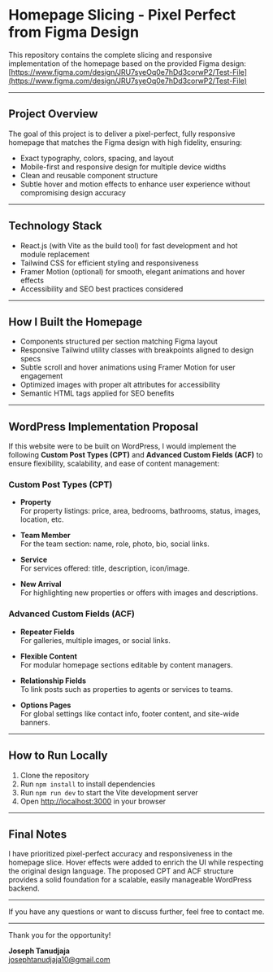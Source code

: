 # Homepage Slicing - Pixel Perfect from Figma Design

This repository contains the complete slicing and responsive implementation of the homepage based on the provided Figma design:  
[https://www.figma.com/design/JRU7syeOq0e7hDd3corwP2/Test-File](https://www.figma.com/design/JRU7syeOq0e7hDd3corwP2/Test-File)

---

## Project Overview

The goal of this project is to deliver a pixel-perfect, fully responsive homepage that matches the Figma design with high fidelity, ensuring:

- Exact typography, colors, spacing, and layout  
- Mobile-first and responsive design for multiple device widths  
- Clean and reusable component structure  
- Subtle hover and motion effects to enhance user experience without compromising design accuracy  

---

## Technology Stack

- React.js (with Vite as the build tool) for fast development and hot module replacement  
- Tailwind CSS for efficient styling and responsiveness  
- Framer Motion (optional) for smooth, elegant animations and hover effects  
- Accessibility and SEO best practices considered  

---

## How I Built the Homepage

- Components structured per section matching Figma layout  
- Responsive Tailwind utility classes with breakpoints aligned to design specs  
- Subtle scroll and hover animations using Framer Motion for user engagement  
- Optimized images with proper alt attributes for accessibility  
- Semantic HTML tags applied for SEO benefits  

---

## WordPress Implementation Proposal

If this website were to be built on WordPress, I would implement the following **Custom Post Types (CPT)** and **Advanced Custom Fields (ACF)** to ensure flexibility, scalability, and ease of content management:

### Custom Post Types (CPT)

- **Property**  
  For property listings: price, area, bedrooms, bathrooms, status, images, location, etc.

- **Team Member**  
  For the team section: name, role, photo, bio, social links.

- **Service**  
  For services offered: title, description, icon/image.

- **New Arrival**  
  For highlighting new properties or offers with images and descriptions.

### Advanced Custom Fields (ACF)

- **Repeater Fields**  
  For galleries, multiple images, or social links.

- **Flexible Content**  
  For modular homepage sections editable by content managers.

- **Relationship Fields**  
  To link posts such as properties to agents or services to teams.

- **Options Pages**  
  For global settings like contact info, footer content, and site-wide banners.

---

## How to Run Locally

1. Clone the repository  
2. Run `npm install` to install dependencies  
3. Run `npm run dev` to start the Vite development server  
4. Open [http://localhost:3000](http://localhost:3000) in your browser  

---

## Final Notes

I have prioritized pixel-perfect accuracy and responsiveness in the homepage slice. Hover effects were added to enrich the UI while respecting the original design language. The proposed CPT and ACF structure provides a solid foundation for a scalable, easily manageable WordPress backend.

---

If you have any questions or want to discuss further, feel free to contact me.

---

Thank you for the opportunity!

**Joseph Tanudjaja**  
[josephtanudjaja10@gmail.com](mailto:josephtanudjaja10@gmail.com)
